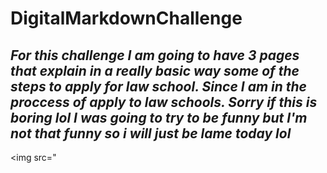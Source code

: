 # DigitalMarkdownChallenge
## _For this challenge I am going to have 3 pages that explain in a really basic way some of the steps to apply for law school. Since I am in the proccess of apply to law schools. Sorry if this is boring lol I was going to try to be funny but I'm not that funny so i will just be lame today lol_

<img src="
